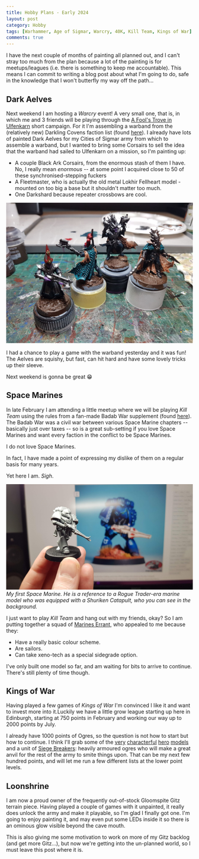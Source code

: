```yaml
---
title: Hobby Plans - Early 2024
layout: post
category: Hobby
tags: [Warhammer, Age of Sigmar, Warcry, 40K, Kill Team, Kings of War]
comments: true
---
```


I have the next couple of months of painting all planned out, and I can't stray too much from the plan because a lot of the painting is for meetups/leagues (i.e. there is something to keep me accountable). This means I can commit to writing a blog post about what I'm going to do, safe in the knowledge that I won't butterfly my way off the path...

<!--more-->

## Dark Aelves

Next weekend I am hosting a *Warcry* event! A very small one, that is, in which me and 3 friends will be playing through the [A Fool's Trove in Ulfenkarn](https://www.warhammer-community.com/2021/04/01/hunt-treasure-in-the-cursed-city-with-this-free-4-player-warcry-campaign/) short campaign. For it I'm assembling a warband from the (relatively new) Darkling Covens faction list (found [here](https://www.warhammer-community.com/wp-content/uploads/2022/08/x9BOHez5AqLFTMHz.pdf)). I already have lots of painted Dark Aelves for my Cities of Sigmar army from which to assemble a warband, but I wanted to bring some Corsairs to sell the idea that the warband had sailed to Ulfenkarn on a mission, so I'm painting up: 

- A couple Black Ark Corsairs, from the enormous stash of them I have. No, I really mean *enormous* -- at some point I acquired close to 50 of these synchronised-stepping fuckers
- A Fleetmaster, who is actually the old metal Lokhir Fellheart model - mounted on too big a base but it shouldn't matter too much.
- One Darkshard because repeater crossbows are cool.

![](/images/2024/01/hobby/dark-elves.jpg)

I had a chance to play a game with the warband yesterday and it was fun! The Aelves are squishy, but fast, can hit hard and have some lovely tricks up their sleeve.

Next weekend is gonna be great :grin:

## Space Marines

In late February I am attending a little meetup where we will be playing *Kill Team* using the rules from a fan-made Badab War supplement (found [here](https://ossifiedsite.wordpress.com/)). The Badab War was a civil war between various Space Marine chapters -- basically just over taxes -- so is a great sub-setting if you love Space Marines and want every faction in the conflict to be Space Marines.

I do not love Space Marines.

In fact, I have made a point of expressing my dislike of them on a regular basis for many years.

Yet here I am. *Sigh*.

![](/images/2024/01/hobby/space-marine.jpg)
*My first Space Marine. He is a reference to a Rogue Trader-era marine model who was equipped with a Shuriken Catapult, who you can see in the background.*

I just want to play *Kill Team* and hang out with my friends, okay? So I am putting together a squad of [Marines Errant](https://wh40k.lexicanum.com/wiki/Marines_Errant), who appealed to me because they:

- Have a really basic colour scheme.
- Are sailors.
- Can take xeno-tech as a special sidegrade option.

I've only built one model so far, and am waiting for bits to arrive to continue. There's still plenty of time though.

## Kings of War

Having played a few games of *Kings of War* I'm convinced I like it and want to invest more into it.Luckily we have a little grow league starting up here in Edinburgh, starting at 750 points in February and working our way up to 2000 points by July. 

I already have 1000 points of Ogres, so the question is not how to start but how to continue. I think I'll grab some of the [very](https://www.manticgames.com/kings-of-war/ogres/ogre-warlock-2021/) [characterful](https://www.manticgames.com/kings-of-war/ogres/ogre-paymaster/) [hero](https://www.manticgames.com/kings-of-war/ogres/ogre-berserker-bully/) [models](https://www.manticgames.com/kings-of-war/ogres/ogre-boomer-sergeant/) and a unit of [Siege Breakers](https://www.manticgames.com/kings-of-war/ogres/ogre-siege-breaker-horde/): heavily armoured ogres who will make a great anvil for the rest of the army to smite things upon. That can be my next few hundred points, and will let me run a few different lists at the lower point levels.

## Loonshrine

I am now a proud owner of the frequently out-of-stock Gloomspite Gitz terrain piece. Having played a couple of games with it unpainted, it really does unlock the army and make it playable, so I'm glad I finally got one. I'm going to enjoy painting it, and may even put some LEDs inside it so there is an ominous glow visible beyond the cave mouth.

This is also giving me some motivation to work on more of my Gitz backlog (and get more Gitz...), but now we're getting into the un-planned world, so I must leave this post where it is.